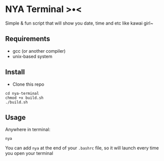 # NYA Terminal >•<

Simple & fun script that will show you date, time and etc like kawai girl~  

## Requirements

- gcc (or another compiler)
- unix-based system

## Install

- Clone this repo

``` text
cd nya-terminal
chmod +x build.sh
./build.sh
```

## Usage

Anywhere in terminal:

``` text
nya
```

You can add `nya` at the end of your `.bashrc` file, so it will launch every time you open your terminal
